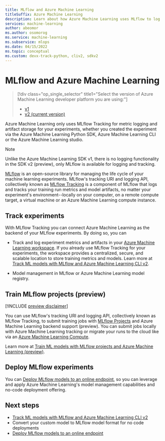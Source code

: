 ```yaml
---
title: MLflow and Azure Machine Learning
titleSuffix: Azure Machine Learning
description: Learn about how Azure Machine Learning uses MLflow to log metrics and artifacts from ML models, and deploy your ML models to an endpoint.
services: machine-learning
author: abeomor
ms.author: osomorog
ms.service: machine-learning
ms.subservice: mlops
ms.date: 04/15/2022
ms.topic: conceptual
ms.custom: devx-track-python, cliv2, sdkv2
---
```


# MLflow and Azure Machine Learning

> [!div class="op_single_selector" title1="Select the version of Azure Machine Learning developer platform you are using:"]
> * [v1](v1/concept-mlflow-v1.md)
> * [v2 (current version)](concept-mlflow.md)

Azure Machine Learning only uses MLflow Tracking for metric logging and artifact storage for your experiments, whether you created the experiment via the Azure Machine Learning Python SDK, Azure Machine Learning CLI or the Azure Machine Learning studio. 

> [!NOTE]
> Unlike the Azure Machine Learning SDK v1, there is no logging functionality in the SDK v2 (preview), only MLflow is available for logging and tracking.

[MLflow](https://www.mlflow.org) is an open-source library for managing the life cycle of your machine learning experiments.  MLflow's tracking URI and logging API, collectively known as [MLflow Tracking](https://mlflow.org/docs/latest/quickstart.html#using-the-tracking-api) is a component of MLflow that logs and tracks your training run metrics and model artifacts, no matter your experiment's environment--locally on your computer, on a remote compute target, a virtual machine or an Azure Machine Learning compute instance.

## Track experiments

With MLflow Tracking you can connect Azure Machine Learning as the backend of your MLflow experiments. By doing so, you can

+ Track and log experiment metrics and artifacts in your [Azure Machine Learning workspace](./concept-azure-machine-learning-v2.md#workspace). If you already use MLflow Tracking for your experiments, the workspace provides a centralized, secure, and scalable location to store training metrics and models. Learn more at [Track ML models with MLflow and Azure Machine Learning CLI v2](how-to-use-mlflow-cli-runs.md).

+ Model management in MLflow or Azure Machine Learning model registry.

## Train MLflow projects (preview)

[!INCLUDE [preview disclaimer](../../includes/machine-learning-preview-generic-disclaimer.md)]

You can use MLflow's tracking URI and logging API, collectively known as MLflow Tracking, to submit training jobs with [MLflow Projects](https://www.mlflow.org/docs/latest/projects.html) and Azure Machine Learning backend support (preview). You can submit jobs locally with Azure Machine Learning tracking or migrate your runs to the cloud like via an [Azure Machine Learning Compute](./how-to-create-attach-compute-cluster.md).

Learn more at [Train ML models with MLflow projects and Azure Machine Learning (preview)](how-to-train-mlflow-projects.md).

## Deploy MLflow experiments

You can [Deploy MLflow models to an online endpoint](how-to-deploy-mlflow-models-online-endpoints.md), so you can leverage and apply Azure Machine Learning's model management capabilities and no-code deployment offering.

## Next steps
* [Track ML models with MLflow and Azure Machine Learning CLI v2](how-to-use-mlflow-cli-runs.md)
* Convert your custom model to MLflow model format for no code deployments
* [Deploy MLflow models to an online endpoint](how-to-deploy-mlflow-models-online-endpoints.md)

